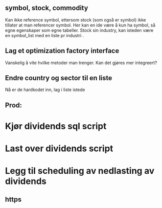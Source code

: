 ## symbol, stock, commodity

Kan ikke reference symbol, ettersom stock (som også er symbol) ikke tillater at man referencer symbol. Her kan en ide være å kun ha symbol, så egne egenskaper som egne tabeller. Stock sin industry, kan isteden være en symbol_list med en liste pr industri
.

## Lag et optimization factory interface

Vanskelig å vite hvilke metoder man trenger.
Kan det gjøres mer integreert?

## Endre country og sector til en liste

Nå er de hardkodet inn, lag i liste istede

## Prod:

# Kjør dividends sql script

# Last over dividends script

# Legg til scheduling av nedlasting av dividends

## https
